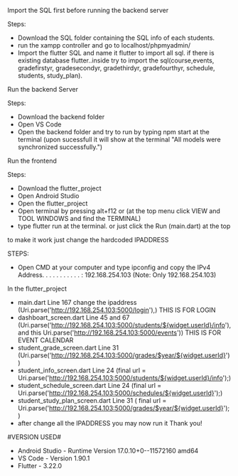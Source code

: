 Import the SQL first before running the backend server

Steps:
- Download the SQL folder containing the SQL info of each students.
- run the xampp controller and go to localhost/phpmyadmin/
- Import the flutter SQL and name it flutter to import all sql. if there is existing database flutter..inside try to import the sql(course,events, gradefirstyr, gradesecondyr, gradethirdyr, gradefourthyr, schedule, students, study_plan).



Run the backend Server

Steps:
- Download the backend folder
- Open VS Code
- Open the backend folder and try to run by typing npm start at the terminal (upon sucessfull it will show at the terminal "All models were synchronized successfully.")



Run the frontend

Steps:
- Download the flutter_project
- Open Android Studio
- Open the flutter_project
- Open terminal by pressing alt+f12 or (at the top menu click VIEW and TOOL WINDOWS and find the TERMINAL)
- type flutter run at the terminal. or just click the Run (main.dart) at the top


to make it work just change the hardcoded IPADDRESS

STEPS:
- Open CMD at your computer and type ipconfig and copy the IPv4 Address. . . . . . . . . . . : 192.168.254.103 (Note: Only 192.168.254.103)
  
In the flutter_project
- main.dart Line 167 change the ipaddress (Uri.parse('http://192.168.254.103:5000/login'),)  THIS IS FOR LOGIN
- dashboart_screen.dart Line 45 and 67 (Uri.parse('http://192.168.254.103:5000/students/${widget.userId}/info'), and this Uri.parse('http://192.168.254.103:5000/events')) THIS IS FOR EVENT CALENDAR
- student_grade_screen.dart Line 31 (Uri.parse('http://192.168.254.103:5000/grades/$year/${widget.userId}'))
- student_info_screen.dart Line 24 (final url = Uri.parse('http://192.168.254.103:5000/students/${widget.userId}/info');)
- student_schedule_screen.dart Line 24 (final url = Uri.parse('http://192.168.254.103:5000/schedules/${widget.userId}');)
- student_study_plan_screen.dart Line 31 ( final url = Uri.parse('http://192.168.254.103:5000/grades/$year/${widget.userId}');)
- after change all the IPADDRESS you may now run it Thank you!


#VERSION USED#
- Android Studio - Runtime Version 17.0.10+0--11572160 amd64
- VS Code - Version 1.90.1
- Flutter - 3.22.0
